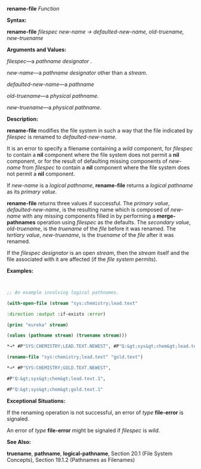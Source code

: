 **rename-file** *Function* 



**Syntax:** 



**rename-file** *filespec new-name → defaulted-new-name, old-truename, new-truename* 



**Arguments and Values:** 



*filespec*—a *pathname designator* . 



*new-name*—a *pathname designator* other than a *stream*. 



*defaulted-new-name*—a *pathname* 



*old-truename*—a *physical pathname*. 



*new-truename*—a *physical pathname*. 



**Description:** 



**rename-file** modifies the file system in such a way that the file indicated by *filespec* is renamed to *defaulted-new-name*. 



It is an error to specify a filename containing a *wild* component, for *filespec* to contain a **nil** component where the file system does not permit a **nil** component, or for the result of defaulting missing components of *new-name* from *filespec* to contain a **nil** component where the file system does not permit a **nil** component. 



If *new-name* is a *logical pathname*, **rename-file** returns a *logical pathname* as its *primary value*. 



 



 



**rename-file** returns three values if successful. The *primary value*, *defaulted-new-name*, is the resulting name which is composed of *new-name* with any missing components filled in by performing a **merge-pathnames** operation using *filespec* as the defaults. The *secondary value*, *old-truename*, is the *truename* of the *file* before it was renamed. The *tertiary value*, *new-truename*, is the *truename* of the *file* after it was renamed. 



If the *filespec designator* is an open *stream*, then the *stream* itself and the file associated with it are affected (if the *file system* permits). 



**Examples:**
```lisp
 

;; An example involving logical pathnames. 

(with-open-file (stream "sys:chemistry;lead.text" 

:direction :output :if-exists :error) 

(princ "eureka" stream) 

(values (pathname stream) (truename stream))) 

*→* #P"SYS:CHEMISTRY;LEAD.TEXT.NEWEST", #P"Q:&gt;sys&gt;chem&gt;lead.text.1" 

(rename-file "sys:chemistry;lead.text" "gold.text") 

*→* #P"SYS:CHEMISTRY;GOLD.TEXT.NEWEST", 

#P"Q:&gt;sys&gt;chem&gt;lead.text.1", 

#P"Q:&gt;sys&gt;chem&gt;gold.text.1" 


```
**Exceptional Situations:** 



If the renaming operation is not successful, an error of *type* **file-error** is signaled. 



An error of *type* **file-error** might be signaled if *filespec* is *wild*. 



**See Also:** 



**truename**, **pathname**, **logical-pathname**, Section 20.1 (File System Concepts), Section 19.1.2 (Pathnames as Filenames) 



